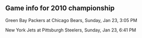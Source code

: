 ## Game info for 2010 championship
Green Bay Packers at Chicago Bears, Sunday, Jan 23, 3:05 PM



New York Jets at Pittsburgh Steelers, Sunday, Jan 23, 6:41 PM

